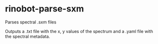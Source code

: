 # rinobot-parse-sxm

Parses spectral .sxm files

Outputs a .txt file with the x, y values of the spectrum
and a .yaml file with the spectral metadata.
